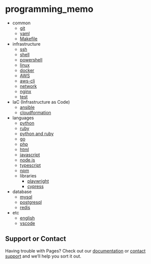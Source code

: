 # programming_memo

- common
  - [git](https://a11wa11.github.io/memo/common/01_git)
  - [yaml](https://a11wa11.github.io/memo/common/02_yaml)
  - [Makefile](https://a11wa11.github.io/memo/common/03_Makefile)
- infrastructure
  - [ssh](https://a11wa11.github.io/memo/infrastructure/01_ssh)
  - [shell](https://a11wa11.github.io/memo/infrastructure/02_shell)
  - [powershell](https://a11wa11.github.io/memo/infrastructure/03_powershell)
  - [linux](https://a11wa11.github.io/memo/infrastructure/04_linux)
  - [docker](https://a11wa11.github.io/memo/infrastructure/05_docker)
  - [AWS](https://a11wa11.github.io/memo/infrastructure/06_AWS)
  - [aws-cli](https://a11wa11.github.io/memo/infrastructure/07_aws_cli)
  - [network](https://a11wa11.github.io/memo/infrastructure/08_network)
  - [nginx](https://a11wa11.github.io/memo/infrastructure/09_nginx)
  - [test](https://a11wa11.github.io/memo/infrastructure/10_test)
- IaC (Infrastructure as Code)
  - [ansible](https://a11wa11.github.io/memo/IaC/01_ansible)
  - [cloudformation](https://a11wa11.github.io/memo/IaC/02_cloudformation)
- languages
  - [python](https://a11wa11.github.io/memo/languages/01_python)
  - [ruby](https://a11wa11.github.io/memo/languages/02_ruby)
  - [python and ruby](https://a11wa11.github.io/memo/languages/03_python_ruby)
  - [go](https://a11wa11.github.io/memo/languages/04_golang)
  - [php](https://a11wa11.github.io/memo/languages/05_php)
  - [html](https://a11wa11.github.io/memo/languages/06_html)
  - [javascript](https://a11wa11.github.io/memo/languages/07_javascript)
  - [node.js](https://a11wa11.github.io/memolanguages/08_nodejs)
  - [typescript](https://a11wa11.github.io/memo/languages/09_typescript)
  - [npm](https://a11wa11.github.io/memo/languages/10_npm)
  - libraries
    - [playwright](https://a11wa11.github.io/memo/memolanguages/01_playwright)
    - [cypress](https://a11wa11.github.io/memo/memolanguages/02_cypress)
- database
  - [mysql](https://a11wa11.github.io/memo/database/01_mysql)
  - [postgresql](https://a11wa11.github.io/memo/database/02_postgresql)
  - [redis](https://a11wa11.github.io/memo/database/03_redis)
- etc
  - [english](https://a11wa11.github.io/memo/etc/01_english)
  - [vscode](https://a11wa11.github.io/memo/etc/02_vscode)

## Support or Contact

Having trouble with Pages? Check out our [documentation](https://docs.github.com/categories/github-pages-basics/) or [contact support](https://github.com/contact) and we’ll help you sort it out.
